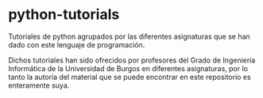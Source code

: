 # python-tutorials
Tutoriales de python agrupados por las diferentes asignaturas que se han dado con este lenguaje de programación.

Dichos tutoriales han sido ofrecidos por profesores del Grado de Ingeniería Informática de la Universidad de Burgos en diferentes asignaturas, por lo tanto la autoría del material que se puede encontrar en este repositorio es enteramente suya.
